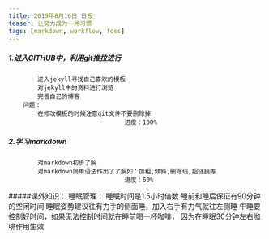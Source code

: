 ```yaml
---
title: 2019年8月16日 日报 
teaser: 让努力成为一种习惯
tags: [markdown, workflow, foss]
---
```




##### 1.进入GITHUB中，利用git推拉进行
			进入jekyll寻找自己喜欢的模板	
			对jekyll中的资料进行浏览
			完善自己的博客
		问题：
			在修改模板的时候注意git文件不要删除掉
									进度：100%

##### 2.学习markdown
			对markdown初步了解
			对markdown简单语法作出了了解如：加粗,倾斜,删除线,超链接等
									进度：60%

#####课外知识：
	睡眠管理：
		睡眠时间是1.5小时倍数
		睡前和睡后保证有90分钟的空闲时间
		睡眠姿势建议往有力手的侧面睡，加入右手有力气就往左侧睡
		午睡要控制好时间，如果无法控制时间就在睡前喝一杯咖啡，
	因为在睡眠30分钟左右咖啡作用生效
										